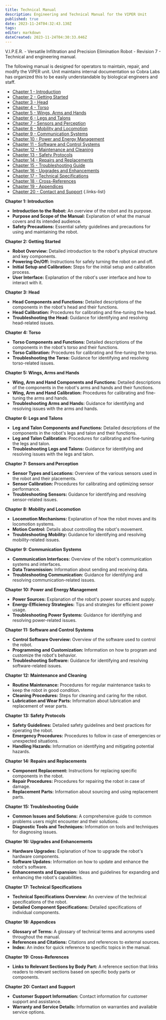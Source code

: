 ```yaml
---
title: Technical Manual
description: Engineering and Technical Manual for the VIPER Unit
published: true
date: 2023-11-24T04:32:43.130Z
tags: 
editor: markdown
dateCreated: 2023-11-24T04:30:33.046Z
---
```


V.I.P.E.R. - Versatile Infiltration and Precision Elimination Robot -  Revision 7 - Technical and engineering manual.

The following manual is designed for operators to maintain, repair, and modify the VIPER unit. Unit maintains internal documentation so Cobra Labs has organized this to be easily understandable by biological engineers and staff.
- [Chapter 1 - Introduction](/reference/character/aelorian/ryuuko/manual/1)
- [Chapter 2 - Getting Started](/reference/character/aelorian/ryuuko/manual/2)
- [Chapter 3 - Head](/reference/character/aelorian/ryuuko/manual/3)
- [Chapter 4 - Torso](/reference/character/aelorian/ryuuko/manual/4)
- [Chapter 5 - Wings, Arms and Hands](/reference/character/aelorian/ryuuko/manual/5)
- [Chapter 6 - Legs and Talons](/reference/character/aelorian/ryuuko/manual/6)
- [Chapter 7 - Sensors and Perception](/reference/character/aelorian/ryuuko/manual/7)
- [Chapter 8 - Mobility and Locomotion](/reference/character/aelorian/ryuuko/manual/8)
- [Chapter 9 - Communication Systems](/reference/character/aelorian/ryuuko/manual/9)
- [Chapter 10 - Power and Energy Management](/reference/character/aelorian/ryuuko/manual/10)
- [Chapter 11 - Software and Control Systems](/reference/character/aelorian/ryuuko/manual/11)
- [Chapter 12 - Maintenance and Cleaning](/reference/character/aelorian/ryuuko/manual/12)
- [Chapter 13 - Safety Protocols](/reference/character/aelorian/ryuuko/manual/13)
- [Chapter 14 - Repairs and Replacements](/reference/character/aelorian/ryuuko/manual/14)
- [Chapter 15 - Troubleshooting Guide](/reference/character/aelorian/ryuuko/manual/15)
- [Chapter 16 - Upgrades and Enhancements](/reference/character/aelorian/ryuuko/manual/16)
- [Chapter 17 - Technical Specifications](/reference/character/aelorian/ryuuko/manual/17)
- [Chapter 18 - Cross-References](/reference/character/aelorian/ryuuko/manual/18)
- [Chapter 19 - Appendices](/reference/character/aelorian/ryuuko/manual/19)
- [Chapter 20 - Contact and Support](/reference/character/aelorian/ryuuko/manual/20)
{.links-list}

**Chapter 1: Introduction**
- **Introduction to the Robot:** An overview of the robot and its purpose.
- **Purpose and Scope of the Manual:** Explanation of what the manual covers and its intended audience.
- **Safety Precautions:** Essential safety guidelines and precautions for using and maintaining the robot.

**Chapter 2: Getting Started**
- **Robot Overview:** Detailed introduction to the robot's physical structure and key components.
- **Powering On/Off:** Instructions for safely turning the robot on and off.
- **Initial Setup and Calibration:** Steps for the initial setup and calibration process.
- **User Interface:** Explanation of the robot's user interface and how to interact with it.

**Chapter 3: Head**
- **Head Components and Functions:** Detailed descriptions of the components in the robot's head and their functions.
- **Head Calibration:** Procedures for calibrating and fine-tuning the head.
- **Troubleshooting the Head:** Guidance for identifying and resolving head-related issues.

**Chapter 4: Torso**
- **Torso Components and Functions:** Detailed descriptions of the components in the robot's torso and their functions.
- **Torso Calibration:** Procedures for calibrating and fine-tuning the torso.
- **Troubleshooting the Torso:** Guidance for identifying and resolving torso-related issues.

**Chapter 5: Wings, Arms and Hands**
- **Wing, Arm and Hand Components and Functions:** Detailed descriptions of the components in the robot's arms and hands and their functions.
- **Wing, Arm and Hand Calibration:** Procedures for calibrating and fine-tuning the arms and hands.
- **Troubleshooting Arms and Hands:** Guidance for identifying and resolving issues with the arms and hands.

**Chapter 6: Legs and Talons**
- **Leg and Talon Components and Functions:** Detailed descriptions of the components in the robot's legs and talon and their functions.
- **Leg and Talon Calibration:** Procedures for calibrating and fine-tuning the legs and talon.
- **Troubleshooting Legs and Talons:** Guidance for identifying and resolving issues with the legs and talon.

**Chapter 7: Sensors and Perception**
- **Sensor Types and Locations:** Overview of the various sensors used in the robot and their placements.
- **Sensor Calibration:** Procedures for calibrating and optimizing sensor performance.
- **Troubleshooting Sensors:** Guidance for identifying and resolving sensor-related issues.

**Chapter 8: Mobility and Locomotion**
- **Locomotion Mechanisms:** Explanation of how the robot moves and its locomotion systems.
- **Motion Control:** Details about controlling the robot's movement.
- **Troubleshooting Mobility:** Guidance for identifying and resolving mobility-related issues.

**Chapter 9: Communication Systems**
- **Communication Interfaces:** Overview of the robot's communication systems and interfaces.
- **Data Transmission:** Information about sending and receiving data.
- **Troubleshooting Communication:** Guidance for identifying and resolving communication-related issues.

**Chapter 10: Power and Energy Management**
- **Power Sources:** Explanation of the robot's power sources and supply.
- **Energy-Efficiency Strategies:** Tips and strategies for efficient power usage.
- **Troubleshooting Power Systems:** Guidance for identifying and resolving power-related issues.

**Chapter 11: Software and Control Systems**
- **Control Software Overview:** Overview of the software used to control the robot.
- **Programming and Customization:** Information on how to program and customize the robot's behavior.
- **Troubleshooting Software:** Guidance for identifying and resolving software-related issues.

**Chapter 12: Maintenance and Cleaning**
- **Routine Maintenance:** Procedures for regular maintenance tasks to keep the robot in good condition.
- **Cleaning Procedures:** Steps for cleaning and caring for the robot.
- **Lubrication and Wear Parts:** Information about lubrication and replacement of wear parts.

**Chapter 13: Safety Protocols**
- **Safety Guidelines:** Detailed safety guidelines and best practices for operating the robot.
- **Emergency Procedures:** Procedures to follow in case of emergencies or unexpected situations.
- **Handling Hazards:** Information on identifying and mitigating potential hazards.

**Chapter 14: Repairs and Replacements**
- **Component Replacement:** Instructions for replacing specific components in the robot.
- **Repair Procedures:** Procedures for repairing the robot in case of damage.
- **Replacement Parts:** Information about sourcing and using replacement parts.

**Chapter 15: Troubleshooting Guide**
- **Common Issues and Solutions:** A comprehensive guide to common problems users might encounter and their solutions.
- **Diagnostic Tools and Techniques:** Information on tools and techniques for diagnosing issues.

**Chapter 16: Upgrades and Enhancements**
- **Hardware Upgrades:** Explanation of how to upgrade the robot's hardware components.
- **Software Updates:** Information on how to update and enhance the robot's software.
- **Enhancements and Expansion:** Ideas and guidelines for expanding and enhancing the robot's capabilities.

**Chapter 17: Technical Specifications**
- **Technical Specifications Overview:** An overview of the technical specifications of the robot.
- **Detailed Component Specifications:** Detailed specifications of individual components.

**Chapter 18: Appendices**
- **Glossary of Terms:** A glossary of technical terms and acronyms used throughout the manual.
- **References and Citations:** Citations and references to external sources.
- **Index:** An index for quick reference to specific topics in the manual.

**Chapter 19: Cross-References**
- **Links to Relevant Sections by Body Part:** A reference section that links readers to relevant sections based on specific body parts or components.

**Chapter 20: Contact and Support**
- **Customer Support Information:** Contact information for customer support and assistance.
- **Warranty and Service Details:** Information on warranties and available service options.